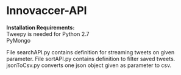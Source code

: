 # Innovaccer-API

**Installation Requirements:** <br />
Tweepy is needed for Python 2.7 <br />
PyMongo

File searchAPI.py contains definition for streaming tweets on given parameter.
File sortAPI.py contains definition to filter saved tweets.
jsonToCsv.py converts one json object given as parameter to csv.
